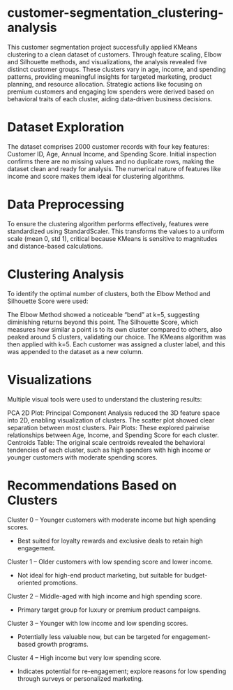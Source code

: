 # customer-segmentation_clustering-analysis
This customer segmentation project successfully applied KMeans clustering to a clean dataset of customers. Through feature scaling, Elbow and Silhouette methods, and visualizations, the analysis revealed five distinct customer groups. These clusters vary in age, income, and spending patterns, providing meaningful insights for targeted marketing, product planning, and resource allocation. Strategic actions like focusing on premium customers and engaging low spenders were derived based on behavioral traits of each cluster, aiding data-driven business decisions.

# Dataset Exploration
The dataset comprises 2000 customer records with four key features: Customer ID, Age, Annual Income, and Spending Score. Initial inspection confirms there are no missing values and no duplicate rows, making the dataset clean and ready for analysis. The numerical nature of features like income and score makes them ideal for clustering algorithms.

# Data Preprocessing
To ensure the clustering algorithm performs effectively, features were standardized using StandardScaler. This transforms the values to a uniform scale (mean 0, std 1), critical because KMeans is sensitive to magnitudes and distance-based calculations.

# Clustering Analysis
To identify the optimal number of clusters, both the Elbow Method and Silhouette Score were used:

The Elbow Method showed a noticeable “bend” at k=5, suggesting diminishing returns beyond this point.
The Silhouette Score, which measures how similar a point is to its own cluster compared to others, also peaked around 5 clusters, validating our choice.
The KMeans algorithm was then applied with k=5. Each customer was assigned a cluster label, and this was appended to the dataset as a new column.

# Visualizations
Multiple visual tools were used to understand the clustering results:

PCA 2D Plot: Principal Component Analysis reduced the 3D feature space into 2D, enabling visualization of clusters. The scatter plot showed clear separation between most clusters.
Pair Plots: These explored pairwise relationships between Age, Income, and Spending Score for each cluster.
Centroids Table: The original scale centroids revealed the behavioral tendencies of each cluster, such as high spenders with high income or younger customers with moderate spending scores.
# Recommendations Based on Clusters

Cluster 0 – Younger customers with moderate income but high spending scores.
- Best suited for loyalty rewards and exclusive deals to retain high engagement.
  
Cluster 1 – Older customers with low spending score and lower income.
- Not ideal for high-end product marketing, but suitable for budget-oriented promotions.
  
Cluster 2 – Middle-aged with high income and high spending score.
  - Primary target group for luxury or premium product campaigns.
    
Cluster 3 – Younger with low income and low spending scores.
- Potentially less valuable now, but can be targeted for engagement-based growth programs.
  
Cluster 4 – High income but very low spending score.
  - Indicates potential for re-engagement; explore reasons for low spending through surveys or personalized marketing.
